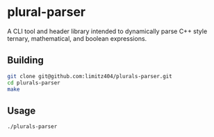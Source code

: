 # plural-parser
A CLI tool and header library intended to dynamically parse C++ style ternary, mathematical, and boolean expressions.

## Building

```sh
git clone git@github.com:limitz404/plurals-parser.git
cd plurals-parser
make
```

## Usage

```sh
./plurals-parser
```
